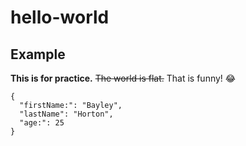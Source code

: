 # hello-world

## Example
**This is for practice.**
~~The world is flat.~~
That is funny! 😂


```
{
  "firstName:": "Bayley",
  "lastName": "Horton",
  "age:": 25
}
```
